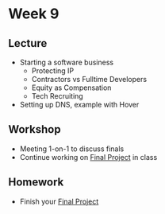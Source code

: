 # Week 9

## Lecture

- Starting a software business
  - Protecting IP
  - Contractors vs Fulltime Developers
  - Equity as Compensation
  - Tech Recruiting
- Setting up DNS, example with Hover

## Workshop

- Meeting 1-on-1 to discuss finals
- Continue working on [Final Project](/homework/final) in class

## Homework

- Finish your [Final Project](/homework/final#week-9---submit-the-final-project)
